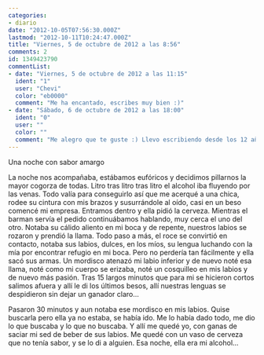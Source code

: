 ```yaml
---
categories:
- diario
date: "2012-10-05T07:56:30.000Z"
lastmod: "2012-10-11T10:24:47.000Z"
title: "Viernes, 5 de octubre de 2012 a las 8:56"
comments: 2
id: 1349423790
commentList:
- date: "Viernes, 5 de octubre de 2012 a las 11:15"
  ident: "1"
  user: "Chevi"
  color: "eb0000"
  comment: "Me ha encantado, escribes muy bien :)"
- date: "Sábado, 6 de octubre de 2012 a las 18:00"
  ident: "0"
  user: ""
  color: ""
  comment: "Me alegro que te guste :) Llevo escribiendo desde los 12 años o así y bueno ahora mismo tengo un blog de poesía con música y eso, donde voy recogiendo mis experiencias. Esta fue del jueves por la noche cuando encontré a una chica, una experiencia magnífica"
---
```


Una noche con sabor amargo  
  
La noche nos acompañaba, estábamos eufóricos y decidimos pillarnos la mayor cogorza de todas. Litro tras litro tras litro el alcohol iba fluyendo por las venas. Todo valía para conseguirlo así que me acerqué a una chica, rodee su cintura con mis brazos y susurrándole al oído, casi en un beso comencé mi empresa. Entramos dentro y ella pidió la cerveza. Mientras el barman servía el pedido continuábamos hablando, muy cerca el uno del otro. Notaba su cálido aliento en mi boca y de repente, nuestros labios se rozaron y prendió la llama. Todo paso a más, el roce se convirtió en contacto, notaba sus labios, dulces, en los míos, su lengua luchando con la mía por encontrar refugio en mi boca. Pero no perdería tan fácilmente y ella sacó sus armas. Un mordisco atenazó mi labio inferior y de nuevo noté esa llama, noté como mi cuerpo se erizaba, noté un cosquilleo en mis labios y de nuevo más pasión. Tras 15 largos minutos que para mi se hicieron cortos salimos afuera y allí le di los últimos besos, allí nuestras lenguas se despidieron sin dejar un ganador claro...  
  
Pasaron 30 minutos y aun notaba ese mordisco en mis labios. Quise buscarla pero ella ya no estaba, se había ido. Me lo había dado todo, me dio lo que buscaba y lo que no buscaba. Y allí me quedé yo, con ganas de saciar mi sed de beber de sus labios. Me quedé con un vaso de cerveza que no tenía sabor, y se lo di a alguien. Esa noche, ella era mi alcohol...